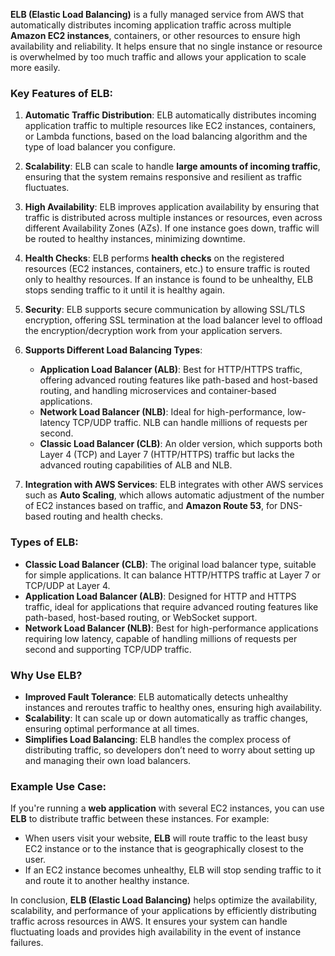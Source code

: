 **ELB (Elastic Load Balancing)** is a fully managed service from AWS that automatically distributes incoming application traffic across multiple **Amazon EC2 instances**, containers, or other resources to ensure high availability and reliability. It helps ensure that no single instance or resource is overwhelmed by too much traffic and allows your application to scale more easily.

### Key Features of ELB:
1. **Automatic Traffic Distribution**: 
   ELB automatically distributes incoming application traffic to multiple resources like EC2 instances, containers, or Lambda functions, based on the load balancing algorithm and the type of load balancer you configure.

2. **Scalability**: 
   ELB can scale to handle **large amounts of incoming traffic**, ensuring that the system remains responsive and resilient as traffic fluctuates.

3. **High Availability**: 
   ELB improves application availability by ensuring that traffic is distributed across multiple instances or resources, even across different Availability Zones (AZs). If one instance goes down, traffic will be routed to healthy instances, minimizing downtime.

4. **Health Checks**: 
   ELB performs **health checks** on the registered resources (EC2 instances, containers, etc.) to ensure traffic is routed only to healthy resources. If an instance is found to be unhealthy, ELB stops sending traffic to it until it is healthy again.

5. **Security**: 
   ELB supports secure communication by allowing SSL/TLS encryption, offering SSL termination at the load balancer level to offload the encryption/decryption work from your application servers.

6. **Supports Different Load Balancing Types**:
   - **Application Load Balancer (ALB)**: Best for HTTP/HTTPS traffic, offering advanced routing features like path-based and host-based routing, and handling microservices and container-based applications.
   - **Network Load Balancer (NLB)**: Ideal for high-performance, low-latency TCP/UDP traffic. NLB can handle millions of requests per second.
   - **Classic Load Balancer (CLB)**: An older version, which supports both Layer 4 (TCP) and Layer 7 (HTTP/HTTPS) traffic but lacks the advanced routing capabilities of ALB and NLB.

7. **Integration with AWS Services**: 
   ELB integrates with other AWS services such as **Auto Scaling**, which allows automatic adjustment of the number of EC2 instances based on traffic, and **Amazon Route 53**, for DNS-based routing and health checks.

### Types of ELB:
- **Classic Load Balancer (CLB)**: The original load balancer type, suitable for simple applications. It can balance HTTP/HTTPS traffic at Layer 7 or TCP/UDP at Layer 4.
- **Application Load Balancer (ALB)**: Designed for HTTP and HTTPS traffic, ideal for applications that require advanced routing features like path-based, host-based routing, or WebSocket support.
- **Network Load Balancer (NLB)**: Best for high-performance applications requiring low latency, capable of handling millions of requests per second and supporting TCP/UDP traffic.

### **Why Use ELB?**
- **Improved Fault Tolerance**: ELB automatically detects unhealthy instances and reroutes traffic to healthy ones, ensuring high availability.
- **Scalability**: It can scale up or down automatically as traffic changes, ensuring optimal performance at all times.
- **Simplifies Load Balancing**: ELB handles the complex process of distributing traffic, so developers don’t need to worry about setting up and managing their own load balancers.

### **Example Use Case**:
If you're running a **web application** with several EC2 instances, you can use **ELB** to distribute traffic between these instances. For example:
- When users visit your website, **ELB** will route traffic to the least busy EC2 instance or to the instance that is geographically closest to the user.
- If an EC2 instance becomes unhealthy, ELB will stop sending traffic to it and route it to another healthy instance.

In conclusion, **ELB (Elastic Load Balancing)** helps optimize the availability, scalability, and performance of your applications by efficiently distributing traffic across resources in AWS. It ensures your system can handle fluctuating loads and provides high availability in the event of instance failures.
